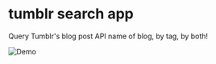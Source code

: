 # tumblr search app
Query Tumblr's blog post API name of blog, by tag, by both!

![Demo](https://media.giphy.com/media/3ohhwqbwngtAX30gqA/giphy.gif)
